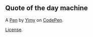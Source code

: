 Quote of the day machine
------------------------


A [Pen](http://codepen.io/Yimy/pen/YGxLZv) by [Yimy](http://codepen.io/Yimy) on [CodePen](http://codepen.io/).

[License](http://codepen.io/Yimy/pen/YGxLZv/license).